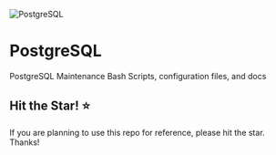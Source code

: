 
![PostgreSQL](https://img.shields.io/badge/PostgreSQL-blue)

# PostgreSQL

PostgreSQL Maintenance Bash Scripts, configuration files, and docs

## Hit the Star! :star:

If you are planning to use this repo for reference, please hit the star. Thanks!

